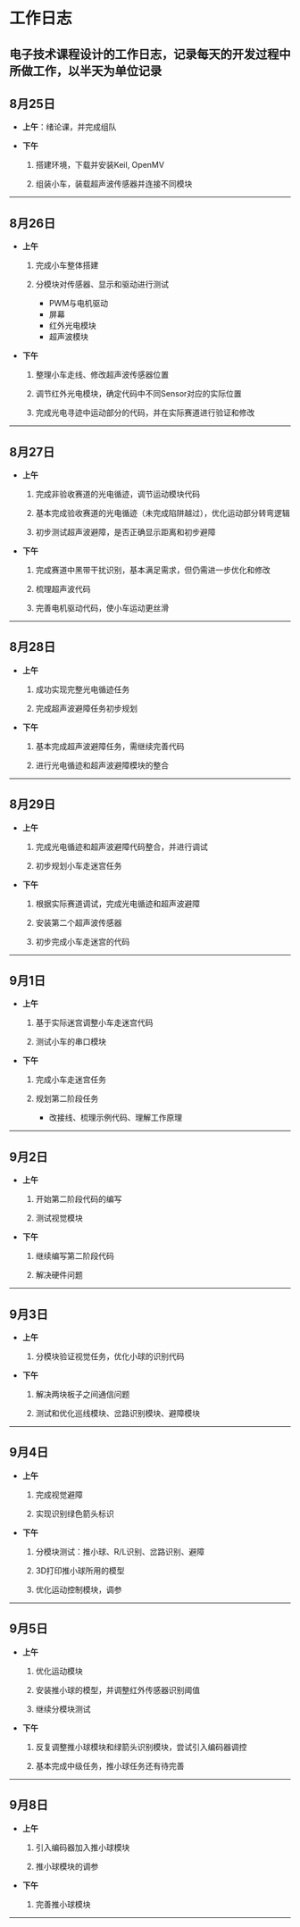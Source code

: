 # 工作日志
电子技术课程设计的工作日志，记录每天的开发过程中所做工作，以半天为单位记录
---

## 8月25日
- **上午**：绪论课，并完成组队

- **下午**

	1. 搭建环境，下载并安装Keil, OpenMV

	2. 组装小车，装载超声波传感器并连接不同模块
---



## 8月26日
- **上午**

	1. 完成小车整体搭建

	2. 分模块对传感器、显示和驱动进行测试

		- PWM与电机驱动
		- 屏幕
		- 红外光电模块
		- 超声波模块

- **下午**
	1. 整理小车走线、修改超声波传感器位置

	2. 调节红外光电模块，确定代码中不同Sensor对应的实际位置

	3. 完成光电寻迹中运动部分的代码，并在实际赛道进行验证和修改
---

## 8月27日
- **上午**

	1. 完成非验收赛道的光电循迹，调节运动模块代码

	2. 基本完成验收赛道的光电循迹（未完成陷阱越过），优化运动部分转弯逻辑

	3. 初步测试超声波避障，是否正确显示距离和初步避障

- **下午**

	1. 完成赛道中黑带干扰识别，基本满足需求，但仍需进一步优化和修改

	2. 梳理超声波代码

	3. 完善电机驱动代码，使小车运动更丝滑
---

## 8月28日
- **上午**

	1. 成功实现完整光电循迹任务

	2. 完成超声波避障任务初步规划

- **下午**

	1. 基本完成超声波避障任务，需继续完善代码

	2. 进行光电循迹和超声波避障模块的整合
---

## 8月29日
- **上午**

	1. 完成光电循迹和超声波避障代码整合，并进行调试

	2. 初步规划小车走迷宫任务

- **下午**

	1. 根据实际赛道调试，完成光电循迹和超声波避障

	2. 安装第二个超声波传感器

	3. 初步完成小车走迷宫的代码
---

## 9月1日
- **上午**

	1. 基于实际迷宫调整小车走迷宫代码

	2. 测试小车的串口模块

- **下午**

	1. 完成小车走迷宫任务

	2. 规划第二阶段任务

		- 改接线、梳理示例代码、理解工作原理
---

## 9月2日
- **上午**

	1. 开始第二阶段代码的编写

	2. 测试视觉模块

- **下午**

	1. 继续编写第二阶段代码

	2. 解决硬件问题
---

## 9月3日
- **上午**

	1. 分模块验证视觉任务，优化小球的识别代码

- **下午**

	1. 解决两块板子之间通信问题

	2. 测试和优化巡线模块、岔路识别模块、避障模块
---

## 9月4日
- **上午**

	1. 完成视觉避障

	2. 实现识别绿色箭头标识

- **下午**

	1. 分模块测试：推小球、R/L识别、岔路识别、避障

	2. 3D打印推小球所用的模型

	3. 优化运动控制模块，调参
---

## 9月5日
- **上午**

	1. 优化运动模块

	2. 安装推小球的模型，并调整红外传感器识别阈值

	3. 继续分模块测试

- **下午**

	1. 反复调整推小球模块和绿箭头识别模块，尝试引入编码器调控

	2. 基本完成中级任务，推小球任务还有待完善
---

## 9月8日
- **上午**

	1. 引入编码器加入推小球模块

	2. 推小球模块的调参

- **下午**

 	1. 完善推小球模块
---

